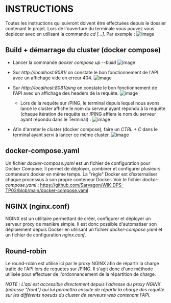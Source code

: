 # INSTRUCTIONS

Toutes les instructions qui suivront doivent être effectuées depuis le dossier contenant le projet. Lors de l'ouverture du terminale vous pouvez vous deplécer avec en utilisant la commande *cd [...]*. Par exemple : 
![image](https://user-images.githubusercontent.com/63664894/205495826-bc1e7c13-b7e9-4f4b-8e49-1ee737c46166.png)

## Build + démarrage du cluster (docker compose)
- Lancer la commande *docker compose up --build*
![image](https://user-images.githubusercontent.com/63664894/205495337-5f55adf9-2848-4755-8c22-a4461ff433fa.png)
- Sur *http://localhost:8081/* on constate le bon fonctionnement de l'API avec un affichage vide en erreur 404.
![image](https://user-images.githubusercontent.com/63664894/205495374-d15c485c-5d9e-4231-a0dd-e23ab36da74a.png)

- Sur *http://localhost:8081/ping* on constate le bon fonctionnement de l'API avec un affichage des headers de la requête.
![image](https://user-images.githubusercontent.com/63664894/205495411-23f406c6-df06-48f5-bd33-45a731f42907.png)

    - Lors de la requête sur /PING, le terminal depuis lequel nous avons lancé le cluster affiche le nom du serveur ayant répondu à la requête (chaque itération de requête sur /PING affiera le nom du serveur ayant répondu dans le Terminal) :
    ![image](https://user-images.githubusercontent.com/63664894/205495457-69696bcd-56b9-4463-a73b-9f4357d90b7f.png)

- Afin d'arreter le cluster (docker compose), faire un *CTRL + C* dans le terminal ayant servi à lancer ce même cluster.
![image](https://user-images.githubusercontent.com/63664894/205495639-8ac44823-0c2c-40dd-819c-ad0b3e231da6.png)

## docker-compose.yaml
Un fichier *docker-compose.yaml* est un fichier de configuration pour Docker Compose. Il permet de déployer, combiner et configurer plusieurs conteneurs docker en même temps. La "règle" Docker est d’externaliser chaque processus à son propre conteneur Docker.
Voir le fichier *docker-compose.yaml* : https://github.com/Sarvagon/WIK-DPS-TP03/blob/main/docker-compose.yaml

## NGINX (nginx.conf)
NGINX est un utilitaire permettant de créer, configurer et déployer un serveur proxy de manière simple. Il est donc possible d'automatiser son déploiement depuis Docker en utilisant un fichier *docker-compose.yaml* et un fichier de configuration *nginx.conf*.

## Round-robin
Le round-robin est utilisé ici par le proxy NGINX afin de répartir la charge trafic de l'API lors de requètes sur /PING. Il s'agit donc d'une méthode utilisée pour effectuer de l'ordonnancement de la répartition de charge.

*NOTE : L'api est accessible directement depuis l'adresse du proxy NGINX (adresse "front") qui lui permettra ensuite de répartir la charge des requête sur les différents noeuds du cluster de serveurs web contenant l'API.*

